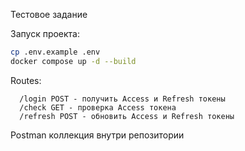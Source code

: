 Тестовое задание

Запуск проекта:
```bash
cp .env.example .env
docker compose up -d --build
```

Routes:<br>
```
  /login POST - получить Access и Refresh токены
  /check GET - проверка Access токена
  /refresh POST - обновить Access и Refresh токены
```

Postman коллекция внутри репозитории
